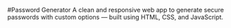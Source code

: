 #Password Generator
A clean and responsive web app to generate secure passwords with custom options — built using HTML, CSS, and JavaScript.
